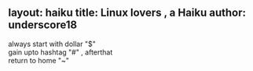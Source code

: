 layout: haiku
title: Linux lovers , a Haiku
author: underscore18
---

always start with dollar "$" <br>
gain upto hashtag "#" , afterthat <br>
return to home "~" <br>